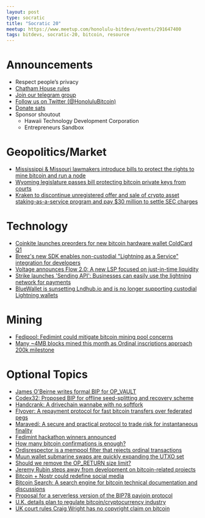 ```yaml
---
layout: post
type: socratic
title: "Socratic 20"
meetup: https://www.meetup.com/honolulu-bitdevs/events/291647400
tags: bitdevs, socratic-20, bitcoin, resource
---
```


# Announcements

- Respect people’s privacy
- [Chatham House rules](https://www.chathamhouse.org/about-us/chatham-house-rule)
- [Join our telegram group](https://t.me/+Uh9gbHO9EHFkZWJh)
- [Follow us on Twitter (@HonoluluBitcoin)](https://twitter.com/HonoluluBitcoin)
- [Donate sats](http://honolulubitdevs.com/donate)
- Sponsor shoutout
	- Hawaii Technology Development Corporation
	- Entrepreneurs Sandbox

# Geopolitics/Market

- [Mississippi & Missouri lawmakers introduce bills to protect the rights to mine bitcoin and run a node](https://bitcoinmagazine.com/legal/mississippi-missouri-bills-to-protect-bitcoin)
- [Wyoming legislature passes bill protecting bitcoin private keys from courts](https://bitcoinmagazine.com/legal/wyoming-legislature-bill-protecting-private-keys)
- [Kraken to discontinue unregistered offer and sale of crypto asset staking-as-a-service program and pay $30 million to settle SEC charges](https://www.sec.gov/news/press-release/2023-25)

# Technology

- [Coinkite launches preorders for new bitcoin hardware wallet ColdCard Q1](https://bitcoinmagazine.com/business/coinkite-new-bitcoin-wallet-coldcard-q1)
- [Breez's new SDK enables non-custodial "Lightning as a Service" integration for developers](https://medium.com/breez-technology/lightning-for-everyone-in-any-app-lightning-as-a-service-via-the-breez-sdk-41d899057a1d)
- [Voltage announces Flow 2.0: A new LSP focused on just-in-time liquidity](https://voltage.cloud/blog/voltage-announcements/introducing-flow-v2/)
- [Strike launches 'Sending API': Businesses can easily use the lightning network for payments](https://www.nobsbitcoin.com/strike-launches-sending-api/)
- [BlueWallet is sunsetting Lndhub.io and is no longer supporting custodial Lightning wallets](https://bluewallet.io/sunsetting-lndhub/)
	
# Mining

- [Fedipool: Fedimint could mitigate bitcoin mining pool concerns](https://www.discreetlog.com/fedipool/)
- [Many ~4MB blocks mined this month as Ordinal inscriptions approach 200k milestone](https://blockchair.com/bitcoin/blocks?s=size(desc)#)

# Optional Topics

- [James O'Beirne writes formal BIP for OP_VAULT](https://lists.linuxfoundation.org/pipermail/bitcoin-dev/2023-February/021465.html)
- [Codex32: Proposed BIP for offline seed-splitting and recovery scheme](https://bitcoinops.org/en/newsletters/2023/02/22/#proposed-bip-for-codex32-seed-encoding-scheme)
- [Handcrank: A drivechain wannabe with no softfork](https://github.com/supertestnet/handcrank)
- [Flyover: A repayment protocol for fast bitcoin transfers over federated pegs](https://eprint.iacr.org/2023/086)
- [Maravedí: A secure and practical protocol to trade risk for instantaneous finality](https://eprint.iacr.org/2023/183)
- [Fedimint hackathon winners announced](https://www.fedi.xyz/blog/fedimint-hackaton-winners)
- [How many bitcoin confirmations is enough?](https://blog.lopp.net/how-many-bitcoin-confirmations-is-enough/)
- [Ordisrespector is a mempool filter that rejects ordinal transactions](https://minibolt.info/guide/bonus/bitcoin/ordisrespector.html)
- [Muun wallet submarine swaps are quickly expanding the UTXO set](https://twitter.com/mononautical/status/1621663167582437376?s=20)
- [Should we remove the OP_RETURN size limit?](https://lists.linuxfoundation.org/pipermail/bitcoin-dev/2023-February/021438.html)
- [Jeremy Rubin steps away from development on bitcoin-related projects](https://twitter.com/JeremyRubin/status/1618806141903069184)
- [Bitcoin + Nostr could redefine social media](https://bitcoinmagazine.com/culture/nostr-and-bitcoin-can-change-social-media)
- [Bitcoin Search: A search engine for bitcoin technical documentation and discussions](https://bitcoinsearch.xyz)
- [Proposal for a serverless version of the BIP78 payjoin protocol](https://bitcoinops.org/en/newsletters/2023/02/01/#serverless-payjoin-proposal)
- [U.K. details plan to regulate bitcoin/cryptocurrency industry](https://bitcoinmagazine.com/legal/u-k-details-plan-to-regulate-bitcoin)
- [UK court rules Craig Wright has no copyright claim on bitcoin](https://bitcoinmagazine.com/legal/court-rules-craig-wright-has-no-bitcoin-copyright)